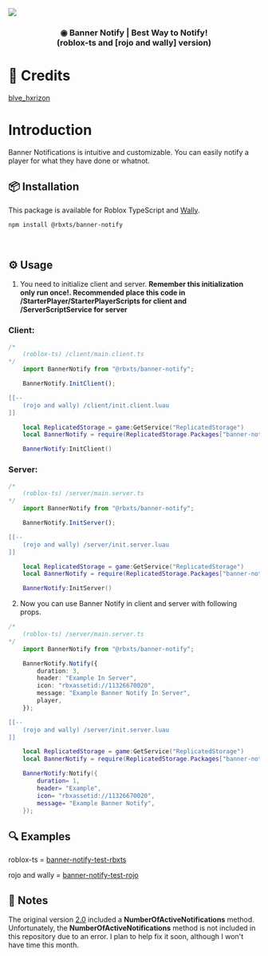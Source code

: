 <img src="https://devforum-uploads.s3.dualstack.us-east-2.amazonaws.com/uploads/original/5X/3/5/8/5/3585baca0167f63cc272751c90b84833893eb83a.jpeg" />

<h3 align="center">
    ◉ Banner Notify | Best Way to Notify!
    <br />
    (roblox-ts and [rojo and wally] version)
</h3>

<h1>
 📃 Credits
</h1>

<div>

[blve_hxrizon](https://devforum.roblox.com/t/%E2%97%89-banner-notify-best-way-to-notify/2212832/1)

</div>

<h1>
 Introduction
</h1>

<p>
Banner Notifications is intuitive and customizable. You can easily notify a player for what they have done or whatnot.
</p>

## 📦 Installation

This package is available for Roblox TypeScript and [Wally](https://wally.run/package/yadbro/banner-notify).

```bash
npm install @rbxts/banner-notify
```

&nbsp;


## ⚙ Usage

1. You need to initialize client and server. **Remember this initialization only run once!. Recommended place this code in /StarterPlayer/StarterPlayerScripts for client and /ServerScriptService for server**
### Client:
```ts
/*
    (roblox-ts) /client/main.client.ts
*/
    import BannerNotify from "@rbxts/banner-notify";

    BannerNotify.InitClient();
```

```lua
[[--
    (rojo and wally) /client/init.client.luau
]]

    local ReplicatedStorage = game:GetService("ReplicatedStorage")
    local BannerNotify = require(ReplicatedStorage.Packages["banner-notify"])

    BannerNotify:InitClient()
```

### Server:
```ts
/*
    (roblox-ts) /server/main.server.ts
*/
    import BannerNotify from "@rbxts/banner-notify";

    BannerNotify.InitServer();
```

```lua
[[--
    (rojo and wally) /server/init.server.luau
]]

    local ReplicatedStorage = game:GetService("ReplicatedStorage")
    local BannerNotify = require(ReplicatedStorage.Packages["banner-notify"])

    BannerNotify:InitServer()
```

2. Now you can use Banner Notify in client and server with following props.

```ts
/*
    (roblox-ts) /server/main.server.ts
*/
    import BannerNotify from "@rbxts/banner-notify";

    BannerNotify.Notify({
        duration: 3,
        header: "Example In Server",
        icon: "rbxassetid://11326670020",
        message: "Example Banner Notify In Server",
        player,
    });
```

```lua
[[--
    (rojo and wally) /server/init.server.luau
]]

    local ReplicatedStorage = game:GetService("ReplicatedStorage")
    local BannerNotify = require(ReplicatedStorage.Packages["banner-notify"])

    BannerNotify:Notify({
        duration= 1,
        header= "Example",
        icon= "rbxassetid://11326670020",
        message= "Example Banner Notify",
    });
```

## 🔍 Examples
roblox-ts = [banner-notify-test-rbxts](https://github.com/YadBro/banner-notify-test-rbxts)

rojo and wally = [banner-notify-test-rojo](https://github.com/YadBro/banner-notify-test-rojo)

## 📝 Notes
The original version [2.0](https://devforum.roblox.com/t/%E2%97%89-banner-notify-best-way-to-notify) included a **NumberOfActiveNotifications** method. Unfortunately, the **NumberOfActiveNotifications** method is not included in this repository due to an error. I plan to help fix it soon, although I won't have time this month.